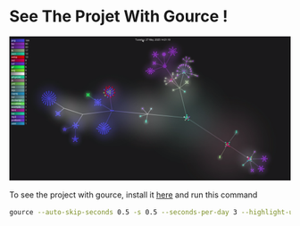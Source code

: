 # See The Projet With Gource !

![TheProjectWithGource](/Image/theProjectWithGource.png)

To see the project with gource, install it [here](https://gource.io/)
and run this command
```bash
gource --auto-skip-seconds 0.5 -s 0.5 --seconds-per-day 3 --highlight-users -f --key  --file-filter "node_modules" --hide-filenames  --user-image-dir avatars/   --title "GreenU"
```